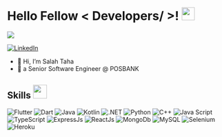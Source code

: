 <h1> Hello Fellow < Developers/ >! <img src = "https://raw.githubusercontent.com/MartinHeinz/MartinHeinz/master/wave.gif" width = 30px> </h1>
<p align='center'>
</p>

<p>
  <a href="https://github.com/DenverCoder1/readme-typing-svg"><img src="https://readme-typing-svg.herokuapp.com?&font=IBM+Plex+Sans&color=abcdef&size=20&lines=Welcome+to+my+GitHub+Profile!;I'm+a+Software+Engineer;a+Computer+Science+engineer" /></a>
</p>

  
   <a href="https://www.linkedin.com/in/salah-taha" target="_blank">
    <img alt="LinkedIn" src="https://img.shields.io/badge/LinkedIn-0077B5?style=for-the-badge&logo=linkedin&logoColor=white">
  </a>   

- 👋 Hi, I’m Salah Taha
- 💼 a Senior Software Engineer @ POSBANK

<h2> Skills <img src = "https://media2.giphy.com/media/QssGEmpkyEOhBCb7e1/giphy.gif?cid=ecf05e47a0n3gi1bfqntqmob8g9aid1oyj2wr3ds3mg700bl&rid=giphy.gif" width = 32px> </h2>
  <span>
     <a>
      <img alt="Flutter" src="https://img.shields.io/badge/Flutter-38a8ff?style=for-the-badge&logo=flutter&logoColor=white">
    </a>
    <a>
      <img alt="Dart" src="https://img.shields.io/badge/Dart-46a1fc?style=for-the-badge&logo=dart&logoColor=white">
    </a>
    <a> 
      <img alt="Java" src="https://img.shields.io/badge/Java-ED8B00?style=for-the-badge&logo=java&logoColor=white">
    </a>
     <a>
      <img alt="Kotlin" src="https://img.shields.io/badge/Kotlin-ff9838?style=for-the-badge&logo=kotlin&logoColor=white">
    </a>
     <a>
      <img alt=".NET" src="https://img.shields.io/badge/.net-ff9838?style=for-the-badge&logo=.net&logoColor=white">
    </a>
    <a>
      <img alt="Python" src="https://img.shields.io/badge/Python-3776AB?style=for-the-badge&logo=python&logoColor=white">
    </a>
    <a>
      <img alt="C++" src="https://img.shields.io/badge/C++-ffa449?style=for-the-badge&logo=cplusplus&logoColor=white">
    </a>
    <a>
      <img alt="Java Script" src="https://img.shields.io/badge/Java%20Script-ffd400?style=for-the-badge&logo=javascript&logoColor=white">
    </a>
    <a>
      <img alt="TypeScript" src="https://img.shields.io/badge/TypeScript-ffcd63?style=for-the-badge&logo=typescript&logoColor=white">
    </a>
    <a >
      <img alt="ExpressJs" src="https://img.shields.io/badge/Expressjs-3ee84f?style=for-the-badge&logo=express&logoColor=white">
    </a>
    <a >
      <img alt="ReactJs" src="https://img.shields.io/badge/ReactJs-63e5ff?style=for-the-badge&logo=react&logoColor=white">
    </a>
    <a >
      <img alt="MongoDb" src="https://img.shields.io/badge/MongoDb-24cc18?style=for-the-badge&logo=mongodb&logoColor=white">
    </a>
  <a><img alt="MySQL" src="https://img.shields.io/badge/Microsoft%20SQL%20Server-CC2927?style=for-the-badge&logo=microsoft%20sql%20server&logoColor=white"></a>
    <a >
      <img alt="Selenium" src="https://img.shields.io/badge/Selenium-43B02A?style=for-the-badge&logo=Selenium&logoColor=white">
    </a>
    <a><img alt="Heroku" src="https://img.shields.io/badge/Heroku-430098?style=for-the-badge&logo=heroku&logoColor=white"></a>
  </span>  
